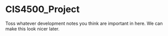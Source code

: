 # CIS4500_Project
Toss whatever development notes you think are important in here. We can make this look nicer later.
